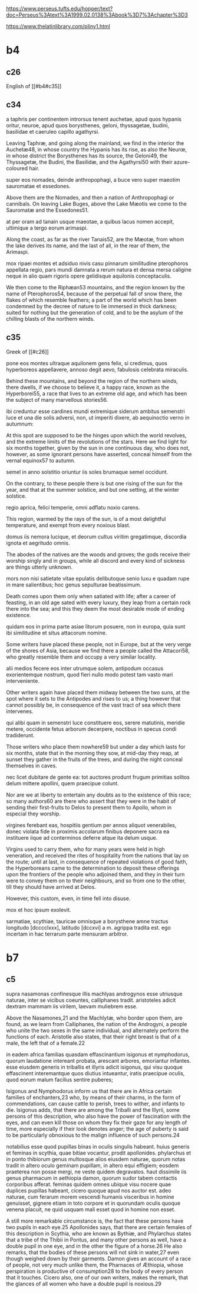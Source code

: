 
https://www.perseus.tufts.edu/hopper/text?doc=Perseus%3Atext%3A1999.02.0138%3Abook%3D7%3Achapter%3D3

https://www.thelatinlibrary.com/pliny1.html
# b4
## c26
English of 
[[#b4#c35]]
## c34
a taphris per continentem introrsus tenent auchetae, apud quos hypanis oritur, neuroe, apud quos borysthenes, geloni, thyssagetae, budini, basilidae et caeruleo capillo agathyrsi. 

Leaving Taphræ, and going along the mainland, we find in the interior the Auchetæ48, in whose country the Hypanis has its rise, as also the Neurœ, in whose district the Borysthenes has its source, the Geloni49, the Thyssagetæ, the Budini, the Basilidæ, and the Agathyrsi50 with their azure-coloured hair. 

super eos nomades, deinde anthropophagi, a buce vero super maeotim sauromatae et essedones. 

Above them are the Nomades, and then a nation of Anthropophagi or cannibals. On leaving Lake Buges, above the Lake Mæotis we come to the Sauromatæ and the Essedones51. 

at per oram ad tanain usque maeotae, a quibus lacus nomen accepit, ultimique a tergo eorum arimaspi. 

Along the coast, as far as the river Tanais52, are the Mæotæ, from whom the lake derives its name, and the last of all, in the rear of them, the Arimaspi. 

mox ripaei montes et adsiduo nivis casu pinnarum similitudine pterophoros appellata regio, pars mundi damnata a rerum natura et densa mersa caligine neque in alio quam rigoris opere gelidisque aquilonis conceptaculis.

We then come to the Riphæan53 mountains, and the region known by the name of Pterophoros54, because of the perpetual fall of snow there, the flakes of which resemble feathers; a part of the world which has been condemned by the decree of nature to lie immersed in thick darkness; suited for nothing but the generation of cold, and to be the asylum of the chilling blasts of the northern winds.
## c35
Greek of
[[#c26]]

pone eos montes ultraque aquilonem gens felix, si credimus, quos hyperboreos appellavere, annoso degit aevo, fabulosis celebrata miraculis. 

Behind these mountains, and beyond the region of the northern winds, there dwells, if we choose to believe it, a happy race, known as the Hyperborei55, a race that lives to an extreme old age, and which has been the subject of many marvellous stories56. 

ibi creduntur esse cardines mundi extremique siderum ambitus semenstri luce et una die solis adversi, non, ut imperiti dixere, ab aequinoctio verno in autumnum: 

At this spot are supposed to be the hinges upon which the world revolves, and the extreme limits of the revolutions of the stars. Here we find light for six months together, given by the sun in one continuous day, who does not, however, as some ignorant persons have asserted, conceal himself from the vernal equinox57 to autumn. 

semel in anno solstitio oriuntur iis soles brumaque semel occidunt. 

On the contrary, to these people there is but one rising of the sun for the year, and that at the summer solstice, and but one setting, at the winter solstice. 

regio aprica, felici temperie, omni adflatu noxio carens. 

This region, warmed by the rays of the sun, is of a most delightful temperature, and exempt from every noxious blast. 

domus iis nemora lucique, et deorum cultus viritim gregatimque, discordia ignota et aegritudo omnis. 

The abodes of the natives are the woods and groves; the gods receive their worship singly and in groups, while all discord and every kind of sickness are things utterly unknown. 

mors non nisi satietate vitae epulatis delibutoque senio luxu e quadam rupe in mare salientibus; hoc genus sepulturae beatissimum. 

Death comes upon them only when satiated with life; after a career of feasting, in an old age sated with every luxury, they leap from a certain rock there into the sea; and this they deem the most desirable mode of ending existence. 

quidam eos in prima parte asiae litorum posuere, non in europa, quia sunt ibi similitudine et situs attacorum nomine. 

Some writers have placed these people, not in Europe, but at the very verge of the shores of Asia, because we find there a people called the Attacori58, who greatly resemble them and occupy a very similar locality. 

alii medios fecere eos inter utrumque solem, antipodum occasus exorientemque nostrum, quod fieri nullo modo potest tam vasto mari interveniente. 

Other writers again have placed them midway between the two suns, at the spot where it sets to the Antipodes and rises to us; a thing however that cannot possibly be, in consequence of the vast tract of sea which there intervenes. 

qui alibi quam in semenstri luce constituere eos, serere matutinis, meridie metere, occidente fetus arborum decerpere, noctibus in specus condi tradiderunt. 

Those writers who place them nowhere59 but under a day which lasts for six months, state that in the morning they sow, at mid-day they reap, at sunset they gather in the fruits of the trees, and during the night conceal themselves in caves. 

nec licet dubitare de gente ea: tot auctores produnt frugum primitias solitos delum mittere apollini, quem praecipue colunt. 

Nor are we at liberty to entertain any doubts as to the existence of this race; so many authors60 are there who assert that they were in the habit of sending their first-fruits to Delos to present them to Apollo, whom in especial they worship. 

virgines ferebant eas, hospitiis gentium per annos aliquot venerabiles, donec violata fide in proximis accolarum finibus deponere sacra ea instituere iique ad conterminos deferre atque ita delum usque. 

Virgins used to carry them, who for many years were held in high veneration, and received the rites of hospitality from the nations that lay on the route; until at last, in consequence of repeated violations of good faith, the Hyperboreans came to the determination to deposit these offerings upon the frontiers of the people who adjoined them, and they in their turn were to convey them on to their neighbours, and so from one to the other, till they should have arrived at Delos. 

However, this custom, even, in time fell into disuse.

mox et hoc ipsum exolevit. 

sarmatiae, scythiae, tauricae omnisque a borysthene amne tractus longitudo [dcccclxxx], latitudo [dccxvi] a m. agrippa tradita est. ego incertam in hac terrarum parte mensuram arbitror.
# b7
## c5
supra nasamonas confinesque illis machlyas androgynos esse utriusque naturae, inter se vicibus coeuntes, calliphanes tradit. aristoteles adicit dextram mammam iis virilem, laevam muliebrem esse. 

Above the Nasamones,21 and the Machlytæ, who border upon them, are found, as we learn from Calliphanes, the nation of the Androgyni, a people who unite the two sexes in the same individual, and alternately perform the functions of each. Aristotle also states, that their right breast is that of a male, the left that of a female.22

in eadem africa familias quasdam effascinantium isigonus et nymphodorus, quorum laudatione intereant probata, arescant arbores, emoriantur infantes. esse eiusdem generis in triballis et illyris adicit isigonus, qui visu quoque effascinent interemantque quos diutius intueantur, iratis praecipue oculis, quod eorum malum facilius sentire puberes;

Isigonus and Nymphodorus inform us that there are in Africa certain families of enchanters,23 who, by means of their charms, in the form of commendations, can cause cattle to perish, trees to wither, and infants to die. Isigonus adds, that there are among the Triballi and the Illyrii, some persons of this description, who also have the power of fascination with the eyes, and can even kill those on whom they fix their gaze for any length of time, more especially if their look denotes anger; the age of puberty is said to be particularly obnoxious to the malign influence of such persons.24

notabilius esse quod pupillas binas in oculis singulis habeant. huius generis et feminas in scythia, quae bitiae vocantur, prodit apollonides. phylarchus et in ponto thibiorum genus multosque alios eiusdem naturae, quorum notas tradit in altero oculo geminam pupillam, in altero equi effigiem; eosdem praeterea non posse mergi, ne veste quidem degravatos. haut dissimile iis genus pharmacum in aethiopia damon, quorum sudor tabem contactis corporibus afferat. feminas quidem omnes ubique visu nocere quae duplices pupillas habeant, cicero quoque apud nos auctor est. adeo naturae, cum ferarum morem vescendi humanis visceribus in homine genuisset, gignere etiam in toto corpore et in quorundam oculis quoque venena placuit, ne quid usquam mali esset quod in homine non esset.

A still more remarkable circumstance is, the fact that these persons have two pupils in each eye.25 Apollonides says, that there are certain females of this description in Scythia, who are known as Bythiæ, and Phylarchus states that a tribe of the Thibii in Pontus, and many other persons as well, have a double pupil in one eye, and in the other the figure of a horse.26 He also remarks, that the bodies of these persons will not sink in water,27 even though weighed down by their garments. Damon gives an account of a race of people, not very much unlike them, the Pharnaces of Æthiopia, whose perspiration is productive of consumption28 to the body of every person that it touches. Cicero also, one of our own writers, makes the remark, that the glances of all women who have a double pupil is noxious.29

